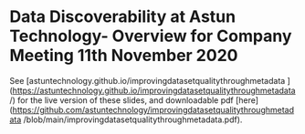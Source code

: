 # Data Discoverability at Astun Technology- Overview for Company Meeting 11th November 2020

See [astuntechnology.github.io/improvingdatasetqualitythroughmetadata
](https://astuntechnology.github.io/improvingdatasetqualitythroughmetadata
/) for the live version of these slides, and downloadable pdf [here](https://github.com/astuntechnology/improvingdatasetqualitythroughmetadata
/blob/main/improvingdatasetqualitythroughmetadata.pdf).